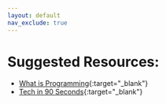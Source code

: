 ```yaml
---
layout: default
nav_exclude: true
---
```


# Suggested Resources:

* [What is Programming](https://www.colorcode.io/course/programming-in-1-day){:target="_blank"}
* [Tech in 90 Seconds](https://www.colorcode.io/course/tech-in-90-sec){:target="_blank"}